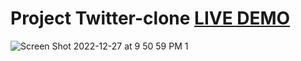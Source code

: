 # Project Twitter-clone [LIVE DEMO](https://twitter-clone.izziahclaudio.repl.co/)
![Screen Shot 2022-12-27 at 9 50 59 PM 1](https://user-images.githubusercontent.com/107664478/209749766-14625042-dabf-4143-b2bd-a42fad563328.png)
